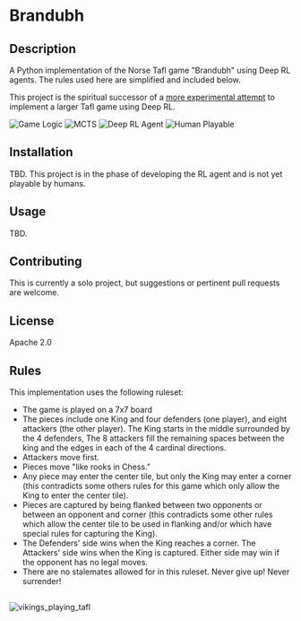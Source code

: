 # Brandubh

## Description
A Python implementation of the Norse Tafl game "Brandubh" using Deep RL agents. The rules used here are simplified and included below.

This project is the spiritual successor of a [more experimental attempt](https://github.com/A-J-V/hnefatafl_archive) to implement a larger Tafl game using Deep RL.

![Game Logic](https://img.shields.io/badge/Game_Logic-Complete-green)
![MCTS](https://img.shields.io/badge/MCTS-Complete-green)
![Deep RL Agent](https://img.shields.io/badge/Deep_RL_Agent-In_Progress-yellow)
![Human Playable](https://img.shields.io/badge/Human_Playable-In_Progress-yellow)

## Installation
TBD. This project is in the phase of developing the RL agent and is not yet playable by humans. 

## Usage
TBD.

## Contributing
This is currently a solo project, but suggestions or pertinent pull requests are welcome.

## License
Apache 2.0

## Rules
This implementation uses the following ruleset:
* The game is played on a 7x7 board
* The pieces include one King and four defenders (one player), and eight attackers (the other player). The King starts in the middle surrounded by the 4 defenders, The 8 attackers fill the remaining spaces between the king and the edges in each of the 4 cardinal directions.
* Attackers move first.
* Pieces move "like rooks in Chess."
* Any piece may enter the center tile, but only the King may enter a corner (this contradicts some others rules for this game which only allow the King to enter the center tile).
* Pieces are captured by being flanked between two opponents or between an opponent and corner (this contradicts some other rules which allow the center tile to be used in flanking and/or which have special rules for capturing the King).
* The Defenders' side wins when the King reaches a corner. The Attackers' side wins when the King is captured. Either side may win if the opponent has no legal moves.
* There are no stalemates allowed for in this ruleset. Never give up! Never surrender!


##
![vikings_playing_tafl](https://github.com/A-J-V/Brandubh/assets/72227828/0f5cbe6d-5f56-423d-9672-073df531e0c0)
